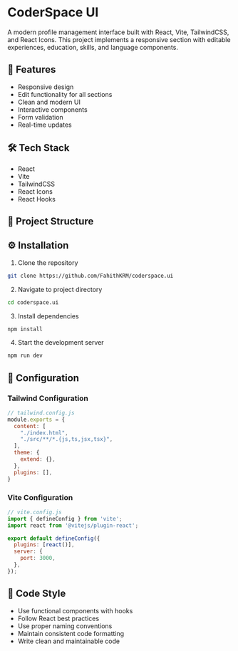 # CoderSpace UI

A modern profile management interface built with React, Vite, TailwindCSS, and React Icons. This project implements a responsive section with editable experiences, education, skills, and language components.

## 🚀 Features

- Responsive design
- Edit functionality for all sections
- Clean and modern UI
- Interactive components
- Form validation
- Real-time updates

## 🛠️ Tech Stack

- React
- Vite
- TailwindCSS
- React Icons
- React Hooks

## 📁 Project Structure



## ⚙️ Installation

1. Clone the repository
```bash
git clone https://github.com/FahithKRM/coderspace.ui
```

2. Navigate to project directory
```bash
cd coderspace.ui
```

3. Install dependencies
```bash
npm install
```

4. Start the development server
```bash
npm run dev
```

## 🔧 Configuration

### Tailwind Configuration
```javascript
// tailwind.config.js
module.exports = {
  content: [
    "./index.html",
    "./src/**/*.{js,ts,jsx,tsx}",
  ],
  theme: {
    extend: {},
  },
  plugins: [],
}
```

### Vite Configuration
```javascript
// vite.config.js
import { defineConfig } from 'vite';
import react from '@vitejs/plugin-react';

export default defineConfig({
  plugins: [react()],
  server: {
    port: 3000,
  },
});
```

## 📝 Code Style

- Use functional components with hooks
- Follow React best practices
- Use proper naming conventions
- Maintain consistent code formatting
- Write clean and maintainable code
